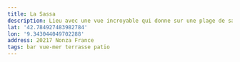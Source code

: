```yaml
---
title: La Sassa
description: Lieu avec une vue incroyable qui donne sur une plage de sable noir ! Ambiance lounge comme on aime 😜.
lat: '42.784927483982784'
lon: '9.343044049702288'
address: 20217 Nonza France
tags: bar vue-mer terrasse patio
---
```

